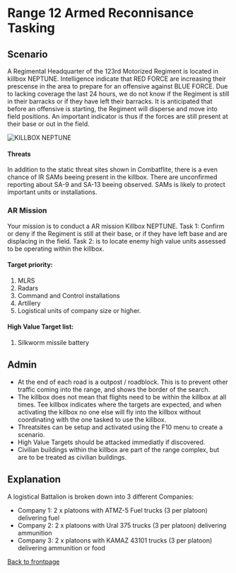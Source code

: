 # Range 12 Armed Reconnisance Tasking

## Scenario
A Regimental Headquarter of the 123rd Motorized Regiment is located in killbox NEPTUNE. Intelligence indicate that RED FORCE are increasing their prescense in the area to prepare for an offensive
against BLUE FORCE. Due to lacking coverage the last 24 hours, we do not know if the Regiment is still in their barracks or if they have left their barracks.
It is anticipated that before an offensive is starting, the Regiment will disperse and move into field positions. An important indicator is thus if the forces are still present at their base or out in the field.

![KILLBOX NEPTUNE](/ATRM_Brief/Pictures/R12_overview.PNG)


#### Threats
In addition to the static threat sites shown in Combatflite, there is a even chance of IR SAMs beeing present in the killbox. There are unconfirmed reporting about SA-9 and SA-13 beeing observed. 
SAMs is likely to protect important units or installations.


### AR Mission
Your mission is to conduct a AR mission Killbox NEPTUNE.
Task 1: Confirm or deny if the Regiment is still at their base, or if they have left base and are displacing in the field.
Task 2: is to locate enemy high value units assessed to be operating within the killbox.


#### Target priority:
1. MLRS
2. Radars
3. Command and Control installations
4. Artillery
5. Logistical units of company size or higher.

#### High Value Target list: 
1. Silkworm missile battery





## Admin
- At the end of each road is a outpost / roadblock. This is to prevent other traffic coming into the range, and shows the border of the search.
- The killbox does not mean that flights need to be within the killbox at all times. Tee killbox indicates where the targets are expected, and when activating the killbox no one else will
fly into the killbox without coordinating with the one tasked to use the killbox.
- Threatsites can be setup and activated using the F10 menu to create a scenario.
- High Value Targets should be attacked immediatly if discovered.
- Civilian buildings within the killbox are part of the range complex, but are to be treated as civilian buildings. 


## Explanation 
A logistical Battalion is broken down into 3 different Companies: <br>
- Company 1: 2 x platoons with ATMZ-5 Fuel trucks (3 per platoon) delivering fuel
- Company 2: 2 x platoons with Ural 375 trucks (3 per platoon) delivering ammunition
- Company 3: 2 x platoons with KAMAZ 43101 trucks (3 per platoon) delivering ammunition or food



[Back to frontpage](https://132nd-vwing.github.io/ATRM_Brief/)